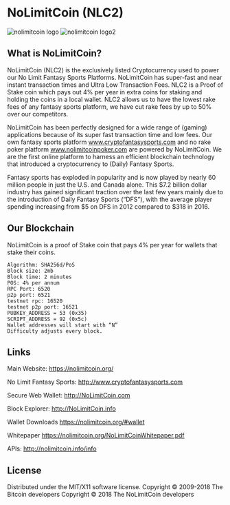 NoLimitCoin (NLC2)
===================

![nolimitcoin logo](https://nolimitcoin.org/other-documents/NLC2Headerr.jpg)
![nolimitcoin logo2](https://nolimitcoin.org/other-documents/nlc2features.jpg)


What is NoLimitCoin?
----------------

NoLimitCoin (NLC2) is the exclusively listed Cryptocurrency used to power our No Limit Fantasy Sports Platforms. NoLimitCoin has super-fast and near instant transaction times and Ultra Low Transaction Fees. NLC2 is a Proof of Stake coin which pays out 4% per year in extra coins for staking and holding the coins in a local wallet. NLC2 allows us to have the lowest rake fees of any fantasy sports platform, we have cut rake fees by up to 50% over our competitors.

NoLimitCoin has been perfectly designed for a wide range of (gaming) applications because of its super fast transaction time and low fees. Our own fantasy sports platform www.cryptofantasysports.com and no rake poker platform www.nolimitcoinpoker.com are powered by NoLimitCoin. We are the first online platform to harness an efficient blockchain technology that introduced a cryptocurrency to (Daily) Fantasy Sports. 

Fantasy sports has exploded in popularity and is now played by nearly 60 million people in just the U.S. and Canada alone. This $7.2 billion dollar industry has gained significant traction over the last few years mainly due to the introduction of Daily Fantasy Sports (“DFS”), with the average player spending increasing from $5 on DFS in 2012 compared to $318 in 2016.  


Our Blockchain
-----

NoLimitCoin is a proof of Stake coin that pays 4% per year for wallets that stake their coins. 

```
Algorithm: SHA256d/PoS 
Block size: 2mb 
Block time: 2 minutes
POS: 4% per annum
RPC Port: 6520
p2p port: 6521
testnet rpc: 16520
testnet p2p port: 16521
PUBKEY_ADDRESS = 53 (0x35)
SCRIPT_ADDRESS = 92 (0x5c)
Wallet addresses will start with “N”
Difficulty adjusts every block.
```

Links
----------------

Main Website: https://nolimitcoin.org/

No Limit Fantasy Sports: http://www.cryptofantasysports.com

Secure Web Wallet: http://NoLimitCoin.com

Block Explorer: http://NoLimitCoin.info

Wallet Downloads https://nolimitcoin.org/#wallet

Whitepaper https://nolimitcoin.org/NoLimitCoinWhitepaper.pdf

APIs: http://nolimitcoin.info/info


License
-------
Distributed under the MIT/X11 software license.
Copyright © 2009-2018 The Bitcoin developers
Copyright © 2018 The NoLimitCoin developers

